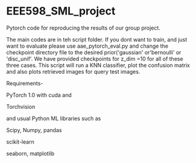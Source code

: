 # EEE598_SML_project
Pytorch code for reproducing the results of our group project.

The main codes are in teh script folder. If you dont want to train, and just want to evaluate please use aae_pytorch_eval.py and change the checkpoint directory file to the desired prior('gaussian' or'bernoulli' or 'disc_unif'.
We have provided checkpoints for z_dim =10 for all of these three cases.
This script will run a KNN classifier, plot the confusion matrix and also plots retrieved images for query test images.



Requirements- 

PyTorch 1.0  with cuda and 

Torchvision

and usual Python ML libraries such as  

Scipy, Numpy, pandas

scikit-learn 

seaborn, matplotlib


